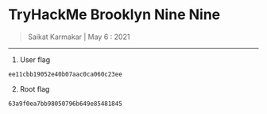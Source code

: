 # TryHackMe Brooklyn Nine Nine

> Saikat Karmakar | May 6 : 2021

---

1. User flag
```
ee11cbb19052e40b07aac0ca060c23ee
```
2. Root flag
```
63a9f0ea7bb98050796b649e85481845
```
